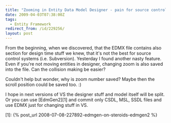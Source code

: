 ```yaml
---
title: "Zooming in Entity Data Model Designer - pain for source control"
date: 2009-04-03T07:38:00Z
tags:
  - Entity Framework
redirect_from: /id/229256/
layout: post
---
```

From the beginning, when we discovered, that the EDMX file contains also section for design time stuff we knew, that it's not the best for source control systems (i.e. Subversion). Yesterday I found another nasty feature. Even if you're not moving entities in designer, changing zoom is also saved into the file. Can the collision making be easier?

Couldn't help but wonder, why is zoom number saved? Maybe then the scroll position could be saved too. :)

I hope in next versions of VS the designer stuff and model itself will be split. Or you can use [EdmGen2][1] and commit only CSDL, MSL, SSDL files and use EDMX just for changing stuff in VS.

[1]: {% post_url 2008-07-08-227892-edmgen-on-steroids-edmgen2 %}